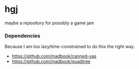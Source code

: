 hgj
===

maybe a repository for possibly a game jam

### Dependencies

Because I am too lazy/time-constrained to do this the right way.

- https://github.com/madbook/canned-vas
- https://github.com/madbook/quadtree
